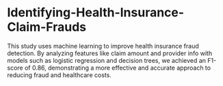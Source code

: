 # Identifying-Health-Insurance-Claim-Frauds
This study uses machine learning to improve health insurance fraud detection. By analyzing features like claim amount and provider info with models such as logistic regression and decision trees, we achieved an F1-score of 0.86, demonstrating a more effective and accurate approach to reducing fraud and healthcare costs.
